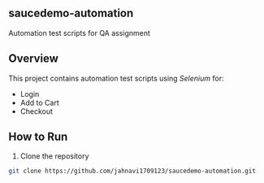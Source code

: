 ## saucedemo-automation

Automation test scripts for QA assignment

## Overview

This project contains automation test scripts using *Selenium* for:

- Login  
- Add to Cart  
- Checkout  

## How to Run

1. Clone the repository

```bash
git clone https://github.com/jahnavi1709123/saucedemo-automation.git
